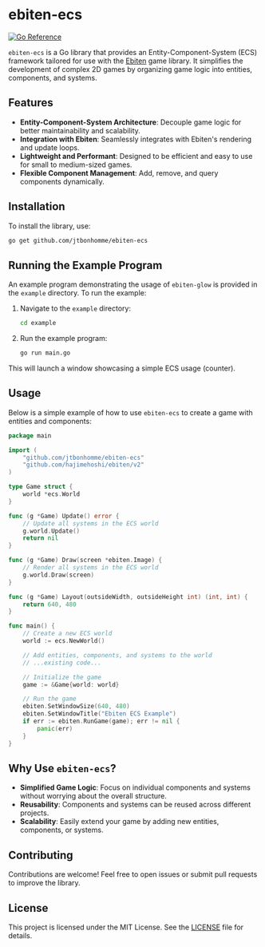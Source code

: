 # ebiten-ecs

[![Go Reference](https://pkg.go.dev/badge/github.com/jtbonhomme/ebiten-ecs)](https://pkg.go.dev/github.com/jtbonhomme/ebiten-ecs)

`ebiten-ecs` is a Go library that provides an Entity-Component-System (ECS) framework tailored for use with the [Ebiten](https://ebiten.org/) game library. It simplifies the development of complex 2D games by organizing game logic into entities, components, and systems.

## Features

- **Entity-Component-System Architecture**: Decouple game logic for better maintainability and scalability.
- **Integration with Ebiten**: Seamlessly integrates with Ebiten's rendering and update loops.
- **Lightweight and Performant**: Designed to be efficient and easy to use for small to medium-sized games.
- **Flexible Component Management**: Add, remove, and query components dynamically.

## Installation

To install the library, use:

```bash
go get github.com/jtbonhomme/ebiten-ecs
```


## Running the Example Program

An example program demonstrating the usage of `ebiten-glow` is provided in the `example` directory. To run the example:

1. Navigate to the `example` directory:
   ```bash
   cd example
   ```

2. Run the example program:
   ```bash
   go run main.go
   ```

This will launch a window showcasing a simple ECS usage (counter).

## Usage

Below is a simple example of how to use `ebiten-ecs` to create a game with entities and components:

```go
package main

import (
	"github.com/jtbonhomme/ebiten-ecs"
	"github.com/hajimehoshi/ebiten/v2"
)

type Game struct {
	world *ecs.World
}

func (g *Game) Update() error {
	// Update all systems in the ECS world
	g.world.Update()
	return nil
}

func (g *Game) Draw(screen *ebiten.Image) {
	// Render all systems in the ECS world
	g.world.Draw(screen)
}

func (g *Game) Layout(outsideWidth, outsideHeight int) (int, int) {
	return 640, 480
}

func main() {
	// Create a new ECS world
	world := ecs.NewWorld()

	// Add entities, components, and systems to the world
	// ...existing code...

	// Initialize the game
	game := &Game{world: world}

	// Run the game
	ebiten.SetWindowSize(640, 480)
	ebiten.SetWindowTitle("Ebiten ECS Example")
	if err := ebiten.RunGame(game); err != nil {
		panic(err)
	}
}
```

## Why Use `ebiten-ecs`?

- **Simplified Game Logic**: Focus on individual components and systems without worrying about the overall structure.
- **Reusability**: Components and systems can be reused across different projects.
- **Scalability**: Easily extend your game by adding new entities, components, or systems.

## Contributing

Contributions are welcome! Feel free to open issues or submit pull requests to improve the library.

## License

This project is licensed under the MIT License. See the [LICENSE](LICENSE) file for details.

